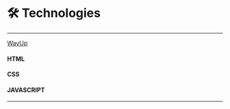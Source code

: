 # 🛠 Technologies
****
[WayUp](https://julasweta.github.io/wayup/)
#### HTML 
#### CSS
#### JAVASCRIPT
***
